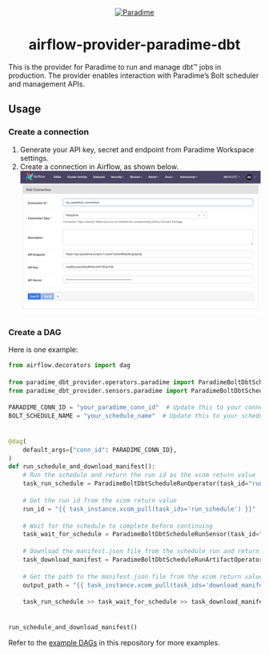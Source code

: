 <p align="center">
  <a href="https://www.paradime.io">
        <img alt="Paradime" src="https://app.paradime.io/logo192.png" width="60" />
    </a>
</p>

<h1 align="center">
  airflow-provider-paradime-dbt
</h1>


This is the provider for Paradime to run and manage dbt™ jobs in production. The provider enables interaction with Paradime’s Bolt scheduler and management APIs.

## Usage

### Create a connection
1. Generate your API key, secret and endpoint from Paradime Workspace settings.
2. Create a connection in Airflow, as shown below.
![Create a connection](./images/connection.png)

### Create a DAG

Here is one example:
```py
from airflow.decorators import dag

from paradime_dbt_provider.operators.paradime import ParadimeBoltDbtScheduleRunArtifactOperator, ParadimeBoltDbtScheduleRunOperator
from paradime_dbt_provider.sensors.paradime import ParadimeBoltDbtScheduleRunSensor

PARADIME_CONN_ID = "your_paradime_conn_id"  # Update this to your connection id
BOLT_SCHEDULE_NAME = "your_schedule_name"  # Update this to your schedule name


@dag(
    default_args={"conn_id": PARADIME_CONN_ID},
)
def run_schedule_and_download_manifest():
    # Run the schedule and return the run id as the xcom return value
    task_run_schedule = ParadimeBoltDbtScheduleRunOperator(task_id="run_schedule", schedule_name=BOLT_SCHEDULE_NAME)

    # Get the run id from the xcom return value
    run_id = "{{ task_instance.xcom_pull(task_ids='run_schedule') }}"

    # Wait for the schedule to complete before continuing
    task_wait_for_schedule = ParadimeBoltDbtScheduleRunSensor(task_id="wait_for_schedule", run_id=run_id)

    # Download the manifest.json file from the schedule run and return the path as the xcom return value
    task_download_manifest = ParadimeBoltDbtScheduleRunArtifactOperator(task_id="download_manifest", run_id=run_id, artifact_path="target/manifest.json")

    # Get the path to the manifest.json file from the xcom return value
    output_path = "{{ task_instance.xcom_pull(task_ids='download_manifest') }}"

    task_run_schedule >> task_wait_for_schedule >> task_download_manifest


run_schedule_and_download_manifest()

```

Refer to the [example DAGs](https://github.com/paradime-io/airflow-provider-paradime-dbt/paradime_dbt_provider/example_dags) in this repository for more examples.

